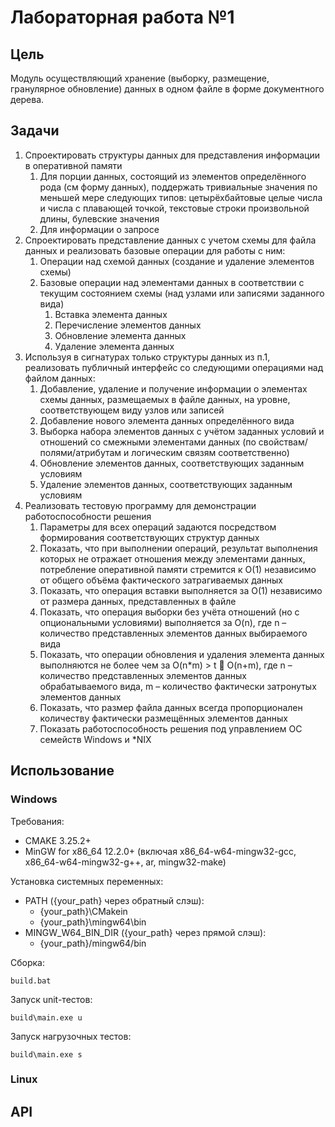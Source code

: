  # Лабораторная работа №1
 
## Цель
Модуль осуществляющий хранение (выборку, размещение, гранулярное обновление) данных в одном файле в форме документного дерева.
## Задачи
1. Спроектировать структуры данных для представления информации в оперативной памяти
   1. Для порции данных, состоящий из элементов определённого рода (см форму данных),
   поддержать тривиальные значения по меньшей мере следующих типов: цетырёхбайтовые
   целые числа и числа с плавающей точкой, текстовые строки произвольной длины, булевские
   значения
   1. Для информации о запросе
1. Спроектировать представление данных с учетом схемы для файла данных и реализовать базовые
   операции для работы с ним:
   1. Операции над схемой данных (создание и удаление элементов схемы)
   2. Базовые операции над элементами данных в соответствии с текущим состоянием схемы (над
   узлами или записями заданного вида)
      1. Вставка элемента данных
      1. Перечисление элементов данных
      1. Обновление элемента данных
      1. Удаление элемента данных
1. Используя в сигнатурах только структуры данных из п.1, реализовать публичный интерфейс со
   следующими операциями над файлом данных:
   1. Добавление, удаление и получение информации о элементах схемы данных, размещаемых в
   файле данных, на уровне, соответствующем виду узлов или записей
   1. Добавление нового элемента данных определённого вида
   1. Выборка набора элементов данных с учётом заданных условий и отношений со смежными
   элементами данных (по свойствам/полями/атрибутам и логическим связям соответственно)
   1. Обновление элементов данных, соответствующих заданным условиям
   1. Удаление элементов данных, соответствующих заданным условиям
4. Реализовать тестовую программу для демонстрации работоспособности решения
   1. Параметры для всех операций задаются посредством формирования соответствующих структур
   данных
   1. Показать, что при выполнении операций, результат выполнения которых не отражает
   отношения между элементами данных, потребление оперативной памяти стремится к O(1)
   независимо от общего объёма фактического затрагиваемых данных
   1. Показать, что операция вставки выполняется за O(1) независимо от размера данных,
   представленных в файле
   1. Показать, что операция выборки без учёта отношений (но с опциональными условиями)
   выполняется за O(n), где n – количество представленных элементов данных выбираемого вида
   1. Показать, что операции обновления и удаления элемента данных выполняются не более чем за
   O(n*m) > t  O(n+m), где n – количество представленных элементов данных обрабатываемого
   вида, m – количество фактически затронутых элементов данных
   1. Показать, что размер файла данных всегда пропорционален количеству фактически
   размещённых элементов данных
   1. Показать работоспособность решения под управлением ОС семейств Windows и *NIX
## Использование
### Windows
Требования:
* CMAKE 3.25.2+
* MinGW for x86_64 12.2.0+ (включая x86_64-w64-mingw32-gcc, x86_64-w64-mingw32-g++, ar, mingw32-make)

Установка системных переменных:
* PATH ({your_path} через обратный слэш):
  * {your_path}\CMakein
  * {your_path}\mingw64\bin
* MINGW_W64_BIN_DIR ({your_path} через прямой слэш):
   * {your_path}/mingw64/bin 

Сборка:

`build.bat`

Запуск unit-тестов:

`build\main.exe u`

Запуск нагрузочных тестов:

`build\main.exe s`
### Linux
## API
